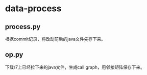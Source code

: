 # data-process
## process.py
根据commit记录，将改动前后的java文件先存下来。
## op.py
下载r7上已经拉下来的java文件，生成call graph，用邻接矩阵保存下来。
